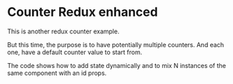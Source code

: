 # Counter Redux enhanced

This is another redux counter example.

But this time, the purpose is to have potentially multiple counters.
And each one, have a default counter value to start from.

The code shows how to add state dynamically and to mix N instances of the same component with an id props.

